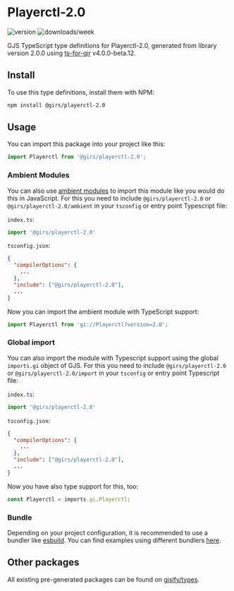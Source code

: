 
# Playerctl-2.0

![version](https://img.shields.io/npm/v/@girs/playerctl-2.0)
![downloads/week](https://img.shields.io/npm/dw/@girs/playerctl-2.0)


GJS TypeScript type definitions for Playerctl-2.0, generated from library version 2.0.0 using [ts-for-gir](https://github.com/gjsify/ts-for-gir) v4.0.0-beta.12.


## Install

To use this type definitions, install them with NPM:
```bash
npm install @girs/playerctl-2.0
```

## Usage

You can import this package into your project like this:
```ts
import Playerctl from '@girs/playerctl-2.0';
```

### Ambient Modules

You can also use [ambient modules](https://github.com/gjsify/ts-for-gir/tree/main/packages/cli#ambient-modules) to import this module like you would do this in JavaScript.
For this you need to include `@girs/playerctl-2.0` or `@girs/playerctl-2.0/ambient` in your `tsconfig` or entry point Typescript file:

`index.ts`:
```ts
import '@girs/playerctl-2.0'
```

`tsconfig.json`:
```json
{
  "compilerOptions": {
    ...
  },
  "include": ["@girs/playerctl-2.0"],
  ...
}
```

Now you can import the ambient module with TypeScript support: 

```ts
import Playerctl from 'gi://Playerctl?version=2.0';
```

### Global import

You can also import the module with Typescript support using the global `imports.gi` object of GJS.
For this you need to include `@girs/playerctl-2.0` or `@girs/playerctl-2.0/import` in your `tsconfig` or entry point Typescript file:

`index.ts`:
```ts
import '@girs/playerctl-2.0'
```

`tsconfig.json`:
```json
{
  "compilerOptions": {
    ...
  },
  "include": ["@girs/playerctl-2.0"],
  ...
}
```

Now you have also type support for this, too:

```ts
const Playerctl = imports.gi.Playerctl;
```

### Bundle

Depending on your project configuration, it is recommended to use a bundler like [esbuild](https://esbuild.github.io/). You can find examples using different bundlers [here](https://github.com/gjsify/ts-for-gir/tree/main/examples).

## Other packages

All existing pre-generated packages can be found on [gjsify/types](https://github.com/gjsify/types).

